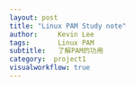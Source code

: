 ```yaml
---
layout: post
title: "Linux PAM Study note"
author:     Kevin Lee
tags: 		Linux PAM
subtitle:   了解PAM的功用
category:  project1
visualworkflow: true
---
```


